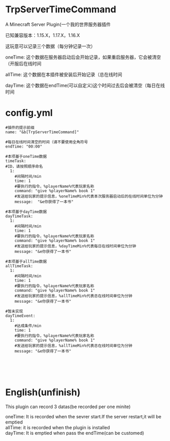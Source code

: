 # TrpServerTimeCommand
A Minecraft Server Plugin(一个我的世界服务器插件


已知兼容版本：1.15.X，1.17.X，1.16.X


这玩意可以记录三个数据（每分钟记录一次）




oneTime: 这个数据在服务器启动后会开始记录，如果重启服务器，它会被清空（开服后在线时间


allTime: 这个数据在本插件被安装后开始记录（总在线时间


dayTime: 这个数据在endTime(可以自定义)这个时间过去后会被清空（每日在线时间


# config.yml
```
#插件的提示前缀
name: "&b[TrpServerTimeCommand]"

#每日在线时间清空的时间（请不要使用全角符号
endTime: "00:00"

#本项基于oneTime数据
timeTask:
#ID，请按照顺序命名
  1:
    #间隔时间/min
    time: 1
    #要执行的指令，%playerName%代表玩家名称
    command: "give %playerName% book 1"
    #发送给玩家的提示信息，%oneTimeMin%代表本次服务器启动后的在线时间单位为分钟
    message:  "&e你获得了一本书"

#本项基于dayTime数据
dayTimeTask:
  1:
    #间隔时间/min
    time: 1
    #要执行的指令，%playerName%代表玩家名称
    command: "give %playerName% book 1"
    #发送给玩家的提示信息，%dayTimeMin%代表每日在线时间单位为分钟
    message: "&e你获得了一本书"

#本项基于allTime数据
allTimeTask:
  1:
    #间隔时间/min
    time: 1
    #要执行的指令，%playerName%代表玩家名称
    command: "give %playerName% book 1"
    #发送给玩家的提示信息，%allTimeMin%代表总在线时间单位为分钟
    message: "&e你获得了一本书"

#暂未实现
dayTimeEvent:
  1:
    #达成条件/min
    time: 1
    #要执行的指令，%playerName%代表玩家名称
    command: "give %playerName% book 1"
    #发送给玩家的提示信息，%allTimeMin%代表总在线时间单位为分钟
    message: "&e你获得了一本书"
```
<br><br><br>


# English(unfinish)
This plugin can record 3 datas(be recorded per one minite)<br>

oneTime: It is recorded when the sevrer start.If the server restart,it will be emptied<br>
allTime: it is recorded when the plugin is installed<br>
dayTime: It is emptied when pass the endTime(can be customed)<br>


